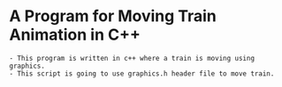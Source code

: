 # A Program for Moving Train Animation in C++
	- This program is written in c++ where a train is moving using graphics.
	- This script is going to use graphics.h header file to move train.
